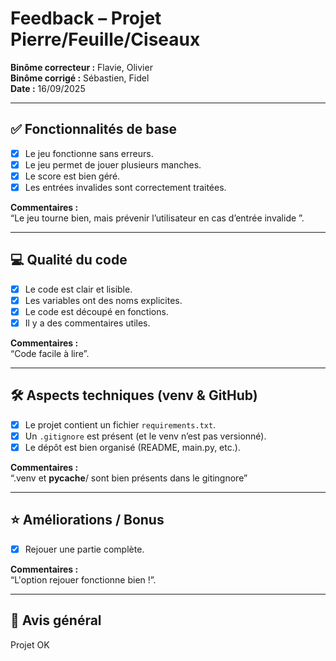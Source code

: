 # Feedback – Projet Pierre/Feuille/Ciseaux

**Binôme correcteur :** Flavie, Olivier  
**Binôme corrigé :** Sébastien, Fidel  
**Date :** 16/09/2025  

------------------------------------------------------------------------------

## ✅ Fonctionnalités de base
- [X] Le jeu fonctionne sans erreurs.  
- [X] Le jeu permet de jouer plusieurs manches.  
- [X] Le score est bien géré.  
- [X] Les entrées invalides sont correctement traitées.  

**Commentaires :**  
“Le jeu tourne bien, mais prévenir l’utilisateur en cas d’entrée invalide ”.

------------------------------------------------------------------------------

## 💻 Qualité du code
- [X] Le code est clair et lisible.  
- [X] Les variables ont des noms explicites.  
- [X] Le code est découpé en fonctions.  
- [X] Il y a des commentaires utiles.  

**Commentaires :**  
“Code facile à lire”.

------------------------------------------------------------------------------

## 🛠️ Aspects techniques (venv & GitHub)
- [X] Le projet contient un fichier `requirements.txt`.  
- [X] Un `.gitignore` est présent (et le venv n’est pas versionné).  
- [X] Le dépôt est bien organisé (README, main.py, etc.).  

**Commentaires :**  
“.venv et __pycache__/ sont bien présents dans le gitingnore”  

------------------------------------------------------------------------------

## ⭐ Améliorations / Bonus
- [X] Rejouer une partie complète.  


**Commentaires :**  
“L'option rejouer fonctionne bien !”.  

------------------------------------------------------------------------------

## 🎯 Avis général
Projet OK